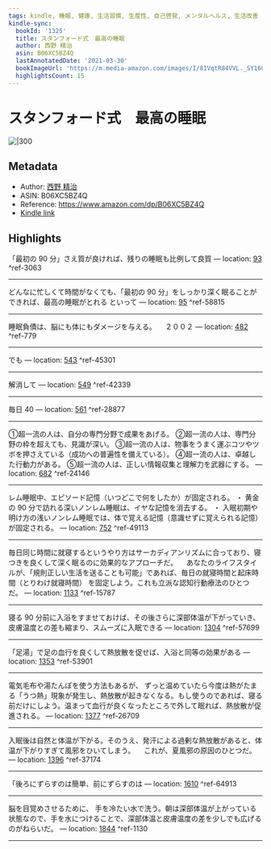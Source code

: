 ```yaml
---
tags: kindle, 睡眠, 健康, 生活習慣, 生産性, 自己啓発, メンタルヘルス, 生活改善
kindle-sync:
  bookId: '1325'
  title: スタンフォード式　最高の睡眠
  author: 西野 精治
  asin: B06XC5BZ4Q
  lastAnnotatedDate: '2021-03-30'
  bookImageUrl: 'https://m.media-amazon.com/images/I/81VqtR84VVL._SY160.jpg'
  highlightsCount: 15
---
```


# スタンフォード式　最高の睡眠
![|300](https://m.media-amazon.com/images/I/81VqtR84VVL.jpg)
## Metadata
* Author: [西野 精治](https://www.amazon.comundefined)
* ASIN: B06XC5BZ4Q
* Reference: https://www.amazon.com/dp/B06XC5BZ4Q
* [Kindle link](kindle://book?action=open&asin=B06XC5BZ4Q)

## Highlights
「最初の 90 分」さえ質が良ければ、残りの睡眠も比例して良質 — location: [93](kindle://book?action=open&asin=B06XC5BZ4Q&location=93) ^ref-3063

---
どんなに忙しくて時間がなくても、「最初の 90 分」をしっかり深く眠ることができれば、最高の睡眠がとれる といって — location: [95](kindle://book?action=open&asin=B06XC5BZ4Q&location=95) ^ref-58815

---
睡眠負債は、脳にも体にもダメージを与える。 　２００２ — location: [482](kindle://book?action=open&asin=B06XC5BZ4Q&location=482) ^ref-779

---
でも — location: [543](kindle://book?action=open&asin=B06XC5BZ4Q&location=543) ^ref-45301

---
解消して — location: [549](kindle://book?action=open&asin=B06XC5BZ4Q&location=549) ^ref-42339

---
毎日 40 — location: [561](kindle://book?action=open&asin=B06XC5BZ4Q&location=561) ^ref-28877

---
①超一流の人は、自分の専門分野で成果をあげる。 ②超一流の人は、専門分野の枠を超えても、見識が深い。 ③超一流の人は、物事をうまく運ぶコツやツボを押さえている（成功への普遍性を備えている）。 ④超一流の人は、卓越した行動力がある。 ⑤超一流の人は、正しい情報収集と理解力を武器にする。 — location: [682](kindle://book?action=open&asin=B06XC5BZ4Q&location=682) ^ref-24146

---
レム睡眠中、エピソード記憶（いつどこで何をしたか）が固定される。 ・ 黄金の 90 分で訪れる深いノンレム睡眠は、イヤな記憶を消去する。 ・ 入眠初期や明け方の浅いノンレム睡眠では、体で覚える記憶（意識せずに覚えられる記憶）が固定される。 — location: [752](kindle://book?action=open&asin=B06XC5BZ4Q&location=752) ^ref-49113

---
毎日同じ時間に就寝するというやり方はサーカディアンリズムに合っており、寝つきを良くして深く眠るのに効果的なアプローチだ。 　あなたのライフスタイルが、「規則正しい生活を送ることも可能」であれば、毎日の就寝時間と起床時間（とりわけ就寝時間） を固定しよう。これも立派な認知行動療法のひとつだ。 — location: [1133](kindle://book?action=open&asin=B06XC5BZ4Q&location=1133) ^ref-15787

---
寝る 90 分前に入浴をすませておけば、その後さらに深部体温が下がっていき、皮膚温度との差も縮まり、スムーズに入眠できる — location: [1304](kindle://book?action=open&asin=B06XC5BZ4Q&location=1304) ^ref-57699

---
「足湯」で足の血行を良くして熱放散を促せば、入浴と同等の効果がある — location: [1353](kindle://book?action=open&asin=B06XC5BZ4Q&location=1353) ^ref-53901

---
電気毛布や湯たんぽを使う方法もあるが、 ずっと温めていたら今度は熱がたまる「うつ熱」現象が発生し、熱放散が起きなくなる。もし使うのであれば、寝る前だけにしよう。温まって血行が良くなったところで外して眠れば、熱放散が促進される。 — location: [1377](kindle://book?action=open&asin=B06XC5BZ4Q&location=1377) ^ref-26709

---
入眠後は自然と体温が下がる。そのうえ、発汗による過剰な熱放散があると、体温が下がりすぎて風邪をひいてしまう。 　これが、夏風邪の原因のひとつだ。 — location: [1396](kindle://book?action=open&asin=B06XC5BZ4Q&location=1396) ^ref-37174

---
「後ろにずらすのは簡単、前にずらすのは — location: [1610](kindle://book?action=open&asin=B06XC5BZ4Q&location=1610) ^ref-64913

---
脳を目覚めさせるために、 手を冷たい水で洗う。朝は深部体温が上がっている状態なので、手を水につけることで、深部体温と皮膚温度の差を少しでも広げるのがねらいだ。 — location: [1844](kindle://book?action=open&asin=B06XC5BZ4Q&location=1844) ^ref-1130

---
